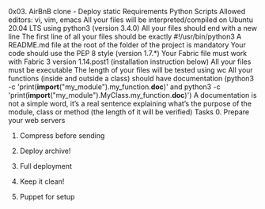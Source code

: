 0x03. AirBnB clone - Deploy static
Requirements
Python Scripts
Allowed editors: vi, vim, emacs
All your files will be interpreted/compiled on Ubuntu 20.04 LTS using python3 (version 3.4.0)
All your files should end with a new line
The first line of all your files should be exactly #!/usr/bin/python3
A README.md file at the root of the folder of the project is mandatory
Your code should use the PEP 8 style (version 1.7.*)
Your Fabric file must work with Fabric 3 version 1.14.post1 (installation instruction below)
All your files must be executable
The length of your files will be tested using wc
All your functions (inside and outside a class) should have documentation (python3 -c 'print(__import__("my_module").my_function.__doc__)' and python3 -c 'print(__import__("my_module").MyClass.my_function.__doc__)')
A documentation is not a simple word, it’s a real sentence explaining what’s the purpose of the module, class or method (the length of it will be verified)
Tasks
0. Prepare your web servers

1. Compress before sending

2. Deploy archive!

3. Full deployment

4. Keep it clean!

5. Puppet for setup

